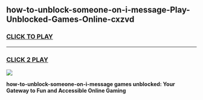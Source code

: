 
## how-to-unblock-someone-on-i-message-Play-Unblocked-Games-Online-cxzvd
<h3>
<a href="https://premium76.site?title=how-to-unblock-someone-on-i-message&ref=25A">CLICK TO PLAY</a></h3>
<hr>

<h3>
<a href="https://premium76.site?title=how-to-unblock-someone-on-i-message&ref=25A">CLICK 2 PLAY</a>
  
</h3>

<a href="https://premium76.site?title=how-to-unblock-someone-on-i-message&ref=25A"><img src="https://clearcache.store/games.png"></a>


**how-to-unblock-someone-on-i-message games unblocked: Your Gateway to Fun and Accessible Online Gaming**
